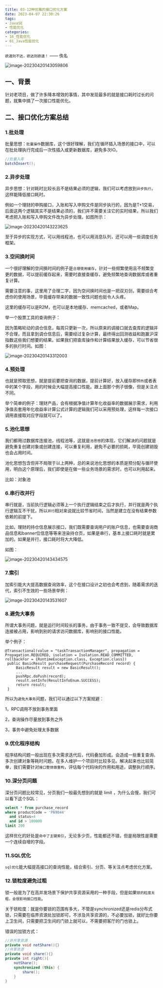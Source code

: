 ```yaml
---
title: 03-12种优雅的接口优化方案
date: 2023-04-07 22:30:26
tags:
- JavaSE
- 性能优化
categories: 
- 16_性能优化
- 01_Java性能优化
---
```


`欲速则不达，欲达则欲速！` —— 佚名



![image-20230420143059806](https://jy-imgs.oss-cn-beijing.aliyuncs.com/img/20230420143101.png)

## 一、背景

针对老项目，做了许多降本增效的事情，其中发现最多的就是接口耗时过长的问题，就集中搞了一次接口性能优化。

## 二、接口优化方案总结

### 1.批处理

批量思想：`批量操作`数据库，这个很好理解，我们在循环插入场景的接口中，可以在批处理执行完成后一次性插入或更新数据库，避免多次IO。

```java
//批量入库
batchInsert();
```

### 2.异步处理

异步思想：针对耗时比较长且不是结果必须的逻辑，我们可以考虑放到`异步执行`，这样能降低接口耗时。

例如一个理财的申购接口，入账和写入申购文件是同步执行的，因为是T+1交易，后面这两个逻辑其实不是结果必须的，我们并不需要关注它的实时结果，所以我们考虑把入账和写入申购文件改为异步处理。如图所示：

![image-20230420143223625](https://jy-imgs.oss-cn-beijing.aliyuncs.com/img/20230420143224.png)

至于异步的实现方式，可以用线程池，也可以用消息队列，还可以用一些调度任务框架。

### 3.空间换时间

一个很好理解的空间换时间的例子是`合理使用缓存`，针对一些频繁使用且不频繁变更的数据，可以提前缓存起来，需要时直接查缓存，避免频繁地查询数据库或者重复计算。

需要注意的事，这里用了合理二字，因为空间换时间也是一把双刃剑，需要综合考虑你的使用场景，毕竟缓存带来的数据一致性问题也挺令人头疼。

这里的缓存可以是R2M，也可以是本地缓存、memcached，或者Map。

举一个股票工具的查询例子：

因为策略轮动的调仓信息，每周只更新一次，所以原来的调接口就去查库的逻辑并不合理，而且拿到调仓信息后，需要经过复杂计算，最终得出回测收益和跑赢沪深指数这些我们想要的结果。如果我们把查库操作和计算结果放入缓存，可以节省很多的执行时间。如图：

![image-20230420143312003](https://jy-imgs.oss-cn-beijing.aliyuncs.com/img/20230420143313.png)

### 4.预处理

也就是预取思想，就是提前要把查询的数据，提前计算好，放入缓存即`预热`或者表中的某个字段，用的时候会大幅提高接口性能。跟上面那个例子很像，但是关注点不同。

举个简单的例子：理财产品，会有根据净值计算年化收益率的数据展示需求，利用净值去套用年化收益率计算公式计算的逻辑我们可以采用预处理，这样每一次接口调用直接取对应字段就可以了。

### 5.池化思想

我们都用过数据库连接池，线程池等，这就是`池思想`的体现，它们解决的问题就是避免重复创建对象或创建连接，可以重复利用，避免不必要的损耗，毕竟创建销毁也会占用时间。

池化思想包含但并不局限于以上两种，总的来说池化思想的本质是预分配与循环使用，明白这个原理后，我们即使是在做一些业务场景的需求时，也可以利用起来。

比如：对象池

### 6.串行改并行

串行就是，当前执行逻辑必须等上一个执行逻辑结束之后才执行，并行就是两个执行逻辑互不干扰，所以`并行`相对来说就比较节省时间，当然是建立在没有结果参数依赖的前提下。

比如，理财的持仓信息展示接口，我们既需要查询用户的账户信息，也需要查询商品信息和banner位信息等等来渲染持仓页，如果是串行，基本上接口耗时就是累加的。如果是并行，接口耗时将大大降低。

如图：

![image-20230420143434575](https://jy-imgs.oss-cn-beijing.aliyuncs.com/img/20230420143435.png)

### 7.索引

加索引能大大提高数据查询效率，这个在接口设计之初也会考虑到，随着需求的迭代，索引不生效的一些场景举例：

![image-20230420143531607](https://jy-imgs.oss-cn-beijing.aliyuncs.com/img/20230420143532.png)

### 8.避免大事务

所谓大事务问题，就是运行时间较长的事务，由于事务一致不提交，会导致数据库连接被占用，影响到别的请求访问数据库，影响别的接口性能。

举个例子：

```
@Transactional(value = "taskTransactionManager", propagation = Propagation.REQUIRED, isolation = Isolation.READ_COMMITTED, rollbackFor = {RuntimeException.class, Exception.class})
 public BasicResult purchaseRequest(PurchaseRecord record) {
     BasicResult result = new BasicResult();
     ...
     pushRpc.doPush(record);        
     result.setInfo(ResultInfoEnum.SUCCESS);
     return result;
 }
```

所以为`避免大事务`问题，我们可以通过以下方案规避：

1，RPC调用不放到事务里面

2，查询操作尽量放到事务之外

3，事务中避免处理太多数据

### 9.优化程序结构

程序结构问题一般出现在多次需求迭代后，代码叠加形成。会造成一些重复查询、多次创建对象等耗时问题。在多人维护一个项目时比较多见。解决起来也比较简单，我们需要针对`接口整体做重构`，评估每个代码块的作用和用途，调整执行顺序。

### 10.深分页问题

深分页问题比较常见，分页我们一般最先想到的就是 limit ，为什么会慢，我们可以看下这个SQL：

```sql
select * from purchase_record
where productCode = 'PA9044'
  and status=4
  and id > 100000
limit 200
```

这样优化的好处是`命中了主键索引`，无论多少页，性能都还不错，但是局限性是需要一个连续自增的字段。

### 11.SQL优化

`sql优化`能大幅提高接口的查询性能，结合索引、分页、等关注点考虑优化方案。

### 12.锁粒度避免过粗

锁一般是为了在高并发场景下保护共享资源采用的一种手段，但是如果`锁的粒度太粗，会很影响接口性能`。

关于锁粒度：就是你要锁的范围有多大，不管是synchronized还是redis分布式锁，只需要在临界资源处加锁即可，不涉及共享资源的，不必要加锁，就好比你要上卫生间，只需要把卫生间的门锁上就可以，不需要把客厅的门也锁上。

错误的加锁方式：

```java
//非共享资源
private void notShare(){}
//共享资源
private void share(){}
private int right(){
    notShare();
    synchronized (this) {
        share();
    }
}
```

